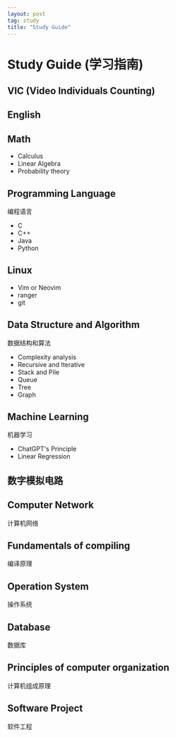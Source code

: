 ```yaml
---
layout: post
tag: study
title: "Study Guide"
---
```



# Study Guide  (学习指南)


## VIC  (Video Individuals Counting)
 
## English
## Math
- Calculus
- Linear Algebra
- Probability theory

## Programming Language  
编程语言

- C
- C++
- Java
- Python

## Linux
- Vim or Neovim
- ranger
- git

## Data Structure and Algorithm  
数据结构和算法

- Complexity analysis
- Recursive and Iterative
- Stack and Pile
- Queue
- Tree
- Graph


## Machine Learning  
机器学习

- ChatGPT's Principle
- Linear Regression

## 数字模拟电路
## Computer Network  
计算机网络
## Fundamentals of compiling  
编译原理
## Operation System  
操作系统
## Database  
数据库
## Principles of computer organization  
计算机组成原理
## Software Project  
软件工程
